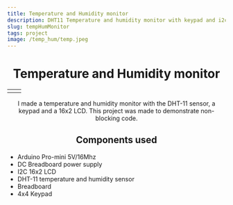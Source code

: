 ```yaml
---
title: Temperature and Humidity monitor
description: DHT11 Temperature and humidity monitor with keypad and i2c LCD
slug: tempHumMonitor
tags: project
image: /temp_hum/temp.jpeg
---
```



<div align="center">

# Temperature and Humidity monitor
  <table align = "center"  >
    <tr>
      <td> <nuxt-img src="/temp_hum/temp.jpeg" alt="Temperature" width="600px" /> </td>
      <td> <nuxt-img src="/temp_hum/humidity.jpeg" alt="Humidity" width="600px" /> </td>
    </tr>
  </table>
  
</div>

<div class="text" align="center">

<p>
  I made a temperature and humidity monitor with the DHT-11 sensor, a keypad and a 16x2 LCD. This project was made to 
  demonstrate non-blocking code. 
</p>

<b-card align="centre" style="max-width:40rem;">

  <h2> Components used  </h2>

  <div align="left">
    <ul>
    <li> Arduino Pro-mini 5V/16Mhz </li>
    <li> DC Breadboard power supply </li>
    <li> I2C 16x2 LCD </li>
    <li> DHT-11 temperature and humidity sensor </li>
    <li> Breadboard </li>
    <li> 4x4 Keypad </li>
  </ul>
  </div>


</b-card>

</div>
